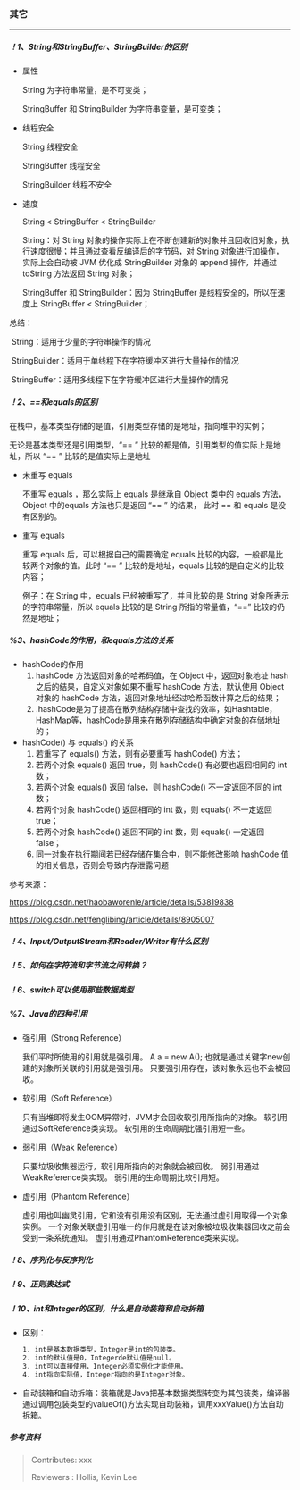 ### 其它

---

##### ！1、String和StringBuffer、StringBuilder的区别

- 属性

  String 为字符串常量，是不可变类；

  StringBuffer 和 StringBuilder 为字符串变量，是可变类；

- 线程安全

  String 线程安全

  StringBuffer 线程安全

  StringBuilder 线程不安全

- 速度

  String  <  StringBuffer  <  StringBuilder

  String：对 String 对象的操作实际上在不断创建新的对象并且回收旧对象，执行速度很慢；并且通过查看反编译后的字节码，对 String 对象进行加操作，实际上会自动被 JVM 优化成 StringBuilder 对象的 append 操作，并通过 toString 方法返回 String 对象；

  StringBuffer 和 StringBuilder：因为 StringBuffer 是线程安全的，所以在速度上 StringBuffer < StringBuilder；

总结：

​	String：适用于少量的字符串操作的情况

​	StringBuilder：适用于单线程下在字符缓冲区进行大量操作的情况

​	StringBuffer：适用多线程下在字符缓冲区进行大量操作的情况

##### ！2、==和equals的区别

在栈中，基本类型存储的是值，引用类型存储的是地址，指向堆中的实例；

无论是基本类型还是引用类型，“== ” 比较的都是值，引用类型的值实际上是地址，所以 “== ” 比较的是值实际上是地址

- 未重写 equals

  不重写 equals ，那么实际上 equals 是继承自 Object 类中的 equals 方法，Object 中的equals 方法也只是返回 “== ” 的结果， 此时 == 和 equals 是没有区别的。

- 重写 equals

  重写 equals 后，可以根据自己的需要确定 equals 比较的内容，一般都是比较两个对象的值。此时 “== ” 比较的是地址，equals 比较的是自定义的比较内容；

  例子：在 String 中，equals 已经被重写了，并且比较的是 String 对象所表示的字符串常量，所以 equals 比较的是 String 所指的常量值，“==” 比较的仍然是地址；

##### %3、hashCode的作用，和equals方法的关系

- hashCode的作用
  1. hashCode 方法返回对象的哈希码值，在 Object 中，返回对象地址 hash 之后的结果，自定义对象如果不重写 hashCode 方法，默认使用 Object 对象的 hashCode 方法，返回对象地址经过哈希函数计算之后的结果；
  2. .hashCode是为了提高在散列结构存储中查找的效率，如Hashtable，HashMap等，hashCode是用来在散列存储结构中确定对象的存储地址的； 
- hashCode() 与 equals() 的关系
  1. 若重写了 equals() 方法，则有必要重写 hashCode() 方法；
  2. 若两个对象 equals() 返回 true，则 hashCode() 有必要也返回相同的 int 数；
  3. 若两个对象 equals() 返回 false，则 hashCode() 不一定返回不同的 int 数；
  4. 若两个对象 hashCode() 返回相同的 int 数，则 equals() 不一定返回 true；
  5. 若两个对象 hashCode() 返回不同的 int 数，则 equals() 一定返回 false； 
  6. 同一对象在执行期间若已经存储在集合中，则不能修改影响 hashCode 值的相关信息，否则会导致内存泄露问题

参考来源：

https://blog.csdn.net/haobaworenle/article/details/53819838

https://blog.csdn.net/fenglibing/article/details/8905007


##### ！4、Input/OutputStream和Reader/Writer有什么区别


##### ！5、如何在字符流和字节流之间转换？


##### ！6、switch可以使用那些数据类型

##### %7、Java的四种引用

- 强引用（Strong Reference）

  我们平时所使用的引用就是强引用。 A a = new A(); 也就是通过关键字new创建的对象所关联的引用就是强引用。 只要强引用存在，该对象永远也不会被回收。

- 软引用（Soft Reference）

  只有当堆即将发生OOM异常时，JVM才会回收软引用所指向的对象。 软引用通过SoftReference类实现。 软引用的生命周期比强引用短一些。

- 弱引用（Weak Reference）

  只要垃圾收集器运行，软引用所指向的对象就会被回收。 弱引用通过WeakReference类实现。 弱引用的生命周期比软引用短。

- 虚引用（Phantom Reference）

  虚引用也叫幽灵引用，它和没有引用没有区别，无法通过虚引用取得一个对象实例。 一个对象关联虚引用唯一的作用就是在该对象被垃圾收集器回收之前会受到一条系统通知。 虚引用通过PhantomReference类来实现。


##### ！8、序列化与反序列化


##### ！9、正则表达式

##### ！10、int和Integer的区别，什么是自动装箱和自动拆箱

- 区别：

  ```bash
  1. int是基本数据类型，Integer是int的包装类。
  2. int的默认值是0，Integerde默认值是null。
  3. int可以直接使用，Integer必须实例化才能使用。
  4. int指向实际值，Integer指向的是Integer对象。
  ```

- 自动装箱和自动拆箱：装箱就是Java把基本数据类型转变为其包装类，编译器通过调用包装类型的valueOf()方法实现自动装箱，调用xxxValue()方法自动拆箱。


##### 参考资料


>Contributes: xxx
>
>Reviewers : Hollis, Kevin Lee
